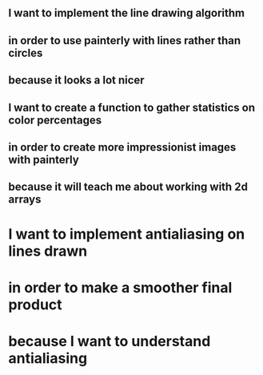 
## I want to implement the line drawing algorithm
## in order to use painterly with lines rather than circles
## because it looks a lot nicer

## I want to create a function to gather statistics on color percentages
## in order to create more impressionist images with painterly
## because it will teach me about working with 2d arrays

# I want to implement antialiasing on lines drawn
# in order to make a smoother final product
# because I want to understand antialiasing

